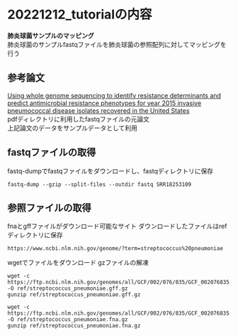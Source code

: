 # 20221212_tutorialの内容  
**肺炎球菌サンプルのマッピング**  
肺炎球菌のサンプルfastqファイルを肺炎球菌の参照配列に対してマッピングを行う  

## 参考論文  
[Using whole genome sequencing to identify resistance determinants and predict antimicrobial resistance phenotypes for year 2015 invasive pneumococcal disease isolates recovered in the United States](https://pubmed.ncbi.nlm.nih.gov/27542334/)  
pdfディレクトリに利用したfastqファイルの元論文  
上記論文のデータをサンプルデータとして利用

## fastqファイルの取得
fastq-dumpでfastqファイルをダウンロードし、fastqディレクトリに保存
```
fastq-dump --gzip --split-files --outdir fastq SRR18253109
```

## 参照ファイルの取得
fnaとgffファイルがダウンロード可能なサイト
ダウンロードしたファイルはrefディレクトリに保存
```
https://www.ncbi.nlm.nih.gov/genome/?term=streptococcus%20pneumoniae
```

wgetでファイルをダウンロード
gzファイルの解凍
```
wget -c https://ftp.ncbi.nlm.nih.gov/genomes/all/GCF/002/076/835/GCF_002076835.1_ASM207683v1/GCF_002076835.1_ASM207683v1_genomic.gff.gz -O ref/streptococcus_pneumoniae.gff.gz
gunzip ref/streptococcus_pneumoniae.gff.gz
```
```
wget -c https://ftp.ncbi.nlm.nih.gov/genomes/all/GCF/002/076/835/GCF_002076835.1_ASM207683v1/GCF_002076835.1_ASM207683v1_genomic.fna.gz -O ref/streptococcus_pneumoniae.fna.gz
gunzip ref/streptococcus_pneumoniae.fna.gz
